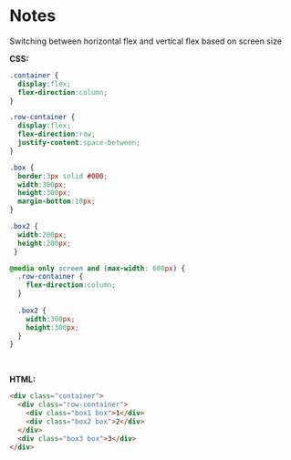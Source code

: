 # Notes

Switching between horizontal flex and vertical flex based on screen size
<br />

**CSS:**
```css
.container {
  display:flex;
  flex-direction:column;
}

.row-container {
  display:flex;
  flex-direction:row;
  justify-content:space-between;
}

.box {
  border:3px solid #000;
  width:300px;
  height:300px;
  margin-bottom:10px;
}

.box2 {
  width:200px;
  height:200px;
 }

@media only screen and (max-width: 600px) {
  .row-container {
    flex-direction:column;
  }
  
  .box2 {
    width:300px;
    height:300px;
  }
}
```

<br />

**HTML:**
```html
<div class="container">
  <div class="row-container">
    <div class="box1 box">1</div>
    <div class="box2 box">2</div>
  </div>
  <div class="box3 box">3</div>
</div>
```